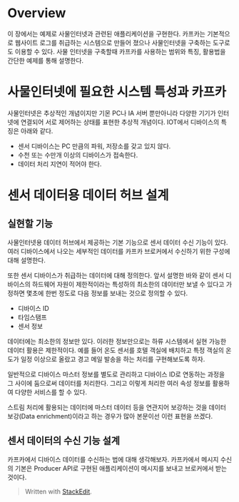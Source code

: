 # Overview

이 장에서는 예제로 사물인터넷과 관련된 애플리케이션을 구현한다. 카프카는 기본적으로 웹사이트 로그를 취급하는 시스템으로 만들어 졌으나 사물인터넷을 구축하는 도구로도 이용할 수 있다. 사물 인터넷을 구축할때 카프카를 사용하는 범위와 특징, 활용법을 간단한 예제를 통해 설명한다.

# 사물인터넷에 필요한 시스템 특성과 카프카

사물인터넷은 추상적인 개념이지만 기몬 PC나 IA 서버 뿐만아니라 다양한 기기가 인터넷에 연결되어 서로 제어하는 상태를 표현한 추상적 개념이다. IOT에서 디바이스의 특징은 아래와 같다.

* 센서 디바이스는 PC 만큼의 파워, 저장소를 갖고 있지 않다.
* 수천 또는 수만개 이상의 디바이스가 접속한다.
* 데이터 처리 지연이 적어야 한다.

# 센서 데이터용 데이터 허브 설계

## 실현할 기능

사물인터넷용 데이터 허브에서 제공하는 기본 기능으로 센서 데이터 수신 기능이 있다. 여러 디바이스에서 나오는 세부적인 데이터를 카프카 브로커에서 수신하기 위한 구성에 대해 설명한다.

또한 센서 디바이스가 취급하는 데이터에 대해 정의한다. 앞서 설명한 바와 같이 센서 디바이스의 하드웨어 자원이 제한적이라는 특성하의 최소한의 데이터만 보낼 수 있다고 가정하면 몇초에 한번 정도로 다음 정보를 보내는 것으로 정의할 수 있다.

* 디바이스 ID
* 타임스탬프
* 센서 정보

데이터에는 최소한의 정보만 있다. 이러한 정보만으로는 하류 시스템에서 실현 가능한 데이터 활용은 제한적이다. 예를 들어 온도 센서를 호텔 객실에 배치하고 특정 객실의 온도가 일정 이상으로 올랐고 경고 메일 발송을 하는 처리를 구현해보도록 하자.

일반적으로 디바이스 마스터 정보를 별도로 관리하고 디바이스 ID로 연동하는 과정을 그 사이에 둠으로써 데이터를 처리한다. 그리고 이렇게 처리한 여러 속성 정보를 활용하여 다양한 서비스를 할 수 있다. 

스트림 처리에 활용되는 데이터에 마스터 데이터 등을 연관지어 보강하는 것을 데이터 보강(Data enrichment)이라고 하는 경우가 많아 본문이선 이런 표현을 쓰겠다.


## 센서 데이터의 수신 기능 설계

카프카에서 디바이스 데이터를 수신하는 법에 대해 생각해보자. 카프카에서 메시지 수신의 기본은 Producer API로 구현된 애플리케이션이 메시지를 보내고 브로커에서 받는것이다. 


> Written with [StackEdit](https://stackedit.io/).
<!--stackedit_data:
eyJoaXN0b3J5IjpbMTY1ODczODc1MiwxODcyNTA0NDIsNjAxNz
QxMDIsLTkwODcxODg2OSwxMjUxMzQwMjA4LC04OTUwMjg0MjYs
MTMwMzgyMjcyNywtMTQxMzc4ODk2NiwtNjA4MjI3OTc1LDczMD
k5ODExNl19
-->